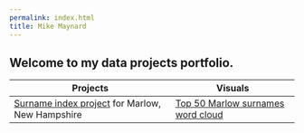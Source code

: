 ```yaml
---
permalink: index.html
title: Mike Maynard
---
```

## Welcome to my data projects portfolio. 

| Projects   | Visuals   |
------------ | ------------
[Surname index project](marlow/) for Marlow, New Hampshire |  [Top 50 Marlow surnames word cloud](marlow/cloud.html)




